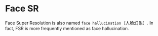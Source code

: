 # Face SR

Face Super Resolution is also named `face hallucination`（人脸幻象）. In fact, FSR is more frequently mentioned as face hallucination.

